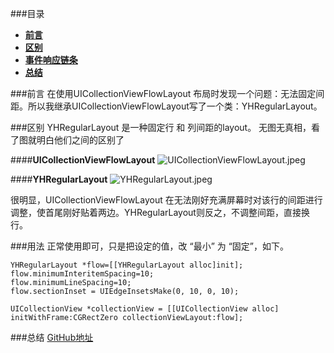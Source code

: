 ###目录
* [**前言**](#前言)
* [**区别**](#区别)
* [**事件响应链条**](#用法)
* [**总结**](#总结)

###<a name="前言"></a>前言
在使用UICollectionViewFlowLayout 布局时发现一个问题：无法固定间距。所以我继承UICollectionViewFlowLayout写了一个类：YHRegularLayout。

###<a name="区别"></a>区别
YHRegularLayout 是一种固定行 和 列间距的layout。
无图无真相，看了图就明白他们之间的区别了

####**UICollectionViewFlowLayout**
![UICollectionViewFlowLayout.jpeg](http://upload-images.jianshu.io/upload_images/1891685-73c61deb5948fd53.jpeg?imageMogr2/auto-orient/strip%7CimageView2/2/w/1240)

####**YHRegularLayout**
![YHRegularLayout.jpeg](http://upload-images.jianshu.io/upload_images/1891685-0cff49b93ae74e19.jpeg?imageMogr2/auto-orient/strip%7CimageView2/2/w/1240)

很明显，UICollectionViewFlowLayout 在无法刚好充满屏幕时对该行的间距进行调整，使首尾刚好贴着两边。YHRegularLayout则反之，不调整间距，直接换行。

###<a name="用法"></a>用法
正常使用即可，只是把设定的值，改 “最小” 为 “固定”，如下。

```
YHRegularLayout *flow=[[YHRegularLayout alloc]init];
flow.minimumInteritemSpacing=10;
flow.minimumLineSpacing=10;
flow.sectionInset = UIEdgeInsetsMake(0, 10, 0, 10);

UICollectionView *collectionView = [[UICollectionView alloc] initWithFrame:CGRectZero collectionViewLayout:flow];

```


###<a name="总结"></a>总结
[GitHub地址](https://github.com/developeryh/YHRegularLayout)
